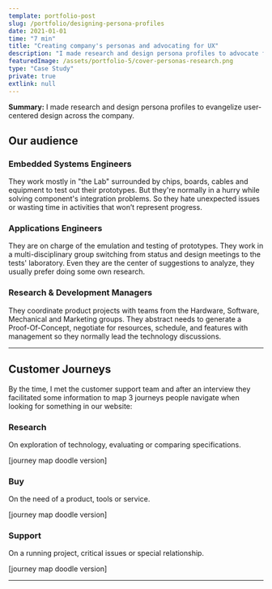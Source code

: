 ```yaml
---
template: portfolio-post
slug: /portfolio/designing-persona-profiles
date: 2021-01-01
time: "7 min"
title: "Creating company's personas and advocating for UX"
description: "I made research and design persona profiles to advocate for user-centered design across the company."
featuredImage: /assets/portfolio-5/cover-personas-research.png
type: "Case Study"
private: true
extlink: null
---
```


**Summary:** I made research and design persona profiles to evangelize user-centered design across the company.

## Our audience

### Embedded Systems Engineers

They work mostly in "the Lab" surrounded by chips, boards, cables and equipment to test out their prototypes. But they're normally in a hurry while solving component's integration problems. So they hate unexpected issues or wasting time in activities that won’t represent progress.

### Applications Engineers

They are on charge of the emulation and testing of prototypes. They work in a multi-disciplinary group switching from status and design meetings to the tests' laboratory. Even they are the center of suggestions to analyze, they usually prefer doing some own research.

### Research & Development Managers

They coordinate product projects with teams from the Hardware, Software, Mechanical and Marketing groups. They abstract needs to generate a Proof-Of-Concept, negotiate for resources, schedule, and features with management so they normally lead the technology discussions.

---

## Customer Journeys

By the time, I met the customer support team and after an interview they facilitated some information to map 3 journeys people navigate when looking for something in our website:

### Research

On exploration of technology, evaluating or comparing specifications.

[journey map doodle version]

### Buy

On the need of a product, tools or service.

[journey map doodle version]

### Support

On a running project, critical issues or special relationship.

[journey map doodle version]

---
